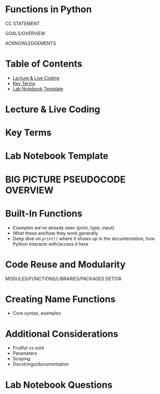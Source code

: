 # Functions in Python

CC STATEMENT

GOALS/OVERVIEW

ACKNOWLEDGEMENTS

# Table of Contents
- [Lecture & Live Coding](#lecture--live-coding)
- [Key Terms](#key-terms)
- [Lab Notebook Template](#lab-notebook-template)


# Lecture & Live Coding

# Key Terms

# Lab Notebook Template

# BIG PICTURE PSEUDOCODE OVERVIEW


# Built-In Functions

- Examples we've already seen (print, type, input)
- What these are/how they work generally
- Deep dive on `print()` where it shows up in the documentation, how Python interacts with/access it here

# Code Reuse and Modularity

MODULES/FUNCTIONS/LIBRARIES/PACKAGES DETOIR

# Creating Name Functions

- Core syntax, examples

# Additional Considerations

- Fruitful vs void
- Parameters
- Scoping
- Docstrings/documentation

# Lab Notebook Questions
